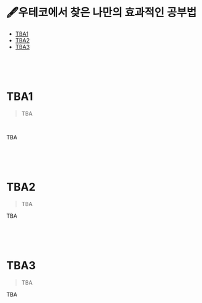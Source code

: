 # 🖋우테코에서 찾은 나만의 효과적인 공부법

- [TBA1](#TBA1)
- [TBA2](#TBA2)
- [TBA3](#TBA3)

<br><br><br>

# TBA1

> TBA

<br>

TBA

<br><br><br>

# TBA2

> TBA

TBA

<br><br><br>

# TBA3

> TBA

TBA

<br><br><br>
